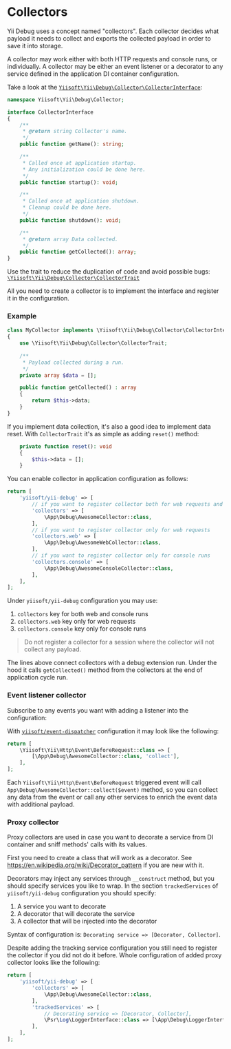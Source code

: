 # Collectors

Yii Debug uses a concept named "collectors".
Each collector decides what payload it needs to collect and exports the collected payload in order to save it into storage.

A collector may work either with both HTTP requests and console runs, or individually.
A collector may be either an event listener or a decorator to any service defined in the application DI container configuration.

Take a look at the [`Yiisoft\Yii\Debug\Collector\CollectorInterface`](./src/Collector/CollectorInterface.php):

```php
namespace Yiisoft\Yii\Debug\Collector;

interface CollectorInterface
{
    /**
     * @return string Collector's name.
     */
    public function getName(): string;

    /**
     * Called once at application startup.
     * Any initialization could be done here.
     */
    public function startup(): void;

    /**
     * Called once at application shutdown.
     * Cleanup could be done here.
     */
    public function shutdown(): void;

    /**
     * @return array Data collected.
     */
    public function getCollected(): array;
}
```

Use the trait to reduce the duplication of code and avoid possible bugs: [`\Yiisoft\Yii\Debug\Collector\CollectorTrait`](./src/Collector/CollectorTrait.php)

All you need to create a collector is to implement the interface and register it in the configuration.

### Example

```php
class MyCollector implements \Yiisoft\Yii\Debug\Collector\CollectorInterface
{
    use \Yiisoft\Yii\Debug\Collector\CollectorTrait;
    
    /**
     * Payload collected during a run. 
     */
    private array $data = [];

    public function getCollected() : array
    {
        return $this->data;
    }
}
```

If you implement data collection, it's also a good idea to implement data reset. With `CollectorTrait` it's as simple as adding `reset()` method:
```php
    private function reset(): void
    {
        $this->data = [];
    }
```

You can enable collector in application configuration as follows:

```php
return [
    'yiisoft/yii-debug' => [
        // if you want to register collector both for web requests and console runs
        'collectors' => [
            \App\Debug\AwesomeCollector::class,
        ],
        // if you want to register collector only for web requests
        'collectors.web' => [
            \App\Debug\AwesomeWebCollector::class,
        ],
        // if you want to register collector only for console runs
        'collectors.console' => [
            \App\Debug\AwesomeConsoleCollector::class,
        ],
    ],
];
```

Under `yiisoft/yii-debug` configuration you may use:
1. `collectors` key for both web and console runs
2. `collectors.web` key only for web requests
3. `collectors.console` key only for console runs

> Do not register a collector for a session where the collector will not collect any payload.


The lines above connect collectors with a debug extension run.
Under the hood it calls `getCollected()` method from the collectors at the end of application cycle run.

### Event listener collector

Subscribe to any events you want with adding a listener into the configuration:

With [`yiisoft/event-dispatcher`](https://github.com/yiisoft/event-dispatcher) configuration it may look like the following:

```php
return [
    \Yiisoft\Yii\Http\Event\BeforeRequest::class => [
        [\App\Debug\AwesomeCollector::class, 'collect'],
    ],
];
```

Each `Yiisoft\Yii\Http\Event\BeforeRequest` triggered event will call `App\Debug\AwesomeCollector::collect($event)` method,
so you can collect any data from the event or call any other services to enrich the event data with additional payload.

### Proxy collector

Proxy collectors are used in case you want to decorate a service from DI container and sniff methods' calls with its values.

First you need to create a class that will work as a decorator. See https://en.wikipedia.org/wiki/Decorator_pattern if you are new with it.

Decorators may inject any services through `__construct` method, but you should specify services you like to wrap.
In the section `trackedServices` of `yiisoft/yii-debug` configuration you should specify:

1. A service you want to decorate
2. A decorator that will decorate the service
3. A collector that will be injected into the decorator

Syntax of configuration is: `Decorating service => [Decorator, Collector]`.

Despite adding the tracking service configuration you still need to register the collector if you did not do it before.
Whole configuration of added proxy collector looks like the following:

```php
return [
    'yiisoft/yii-debug' => [
        'collectors' => [
            \App\Debug\AwesomeCollector::class,
        ],
        'trackedServices' => [
            // Decorating service => [Decorator, Collector],
            \Psr\Log\LoggerInterface::class => [\App\Debug\LoggerInterfaceProxy::class, \App\Debug\AwesomeCollector::class],
        ],
    ],
];
```
